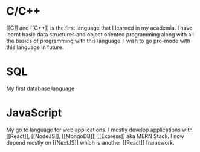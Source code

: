 # C/C++
[[C]] and [[C++]] is the first language that I learned in my academia. I have learnt basic data structures and object oriented programming along with all the basics of programming with this language. I wish to go pro-mode with this language in future.

# SQL
My first database language

# JavaScript
My go to language for web applications. I mostly develop applications with [[React]], [[NodeJS]], [[MongoDB]], [[Express]] aka MERN Stack. I now depend mostly on [[NextJS]] which is another [[React]] framework.